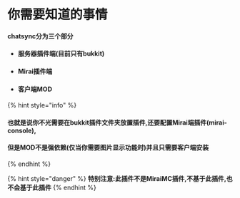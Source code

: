# 你需要知道的事情

#### chatsync分为三个部分

* #### 服务器插件端(目前只有bukkit)
* #### Mirai插件端
* #### 客户端MOD

{% hint style="info" %}
#### 也就是说你不光需要在bukkit插件文件夹放置插件,还要配置Mirai端插件(mirai-console),

#### 但是MOD不是强依赖(仅当你需要图片显示功能时)并且只需要客户端安装
{% endhint %}

{% hint style="danger" %}
**特别注意:此插件不是MiraiMC插件,不基于此插件,也不会基于此插件**
{% endhint %}

